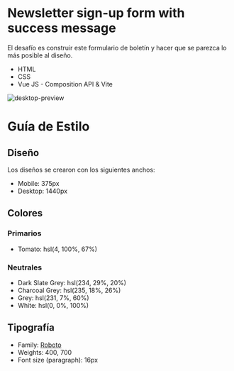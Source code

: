 # Newsletter sign-up form with success message

El desafío es construir este formulario de boletín y hacer que se parezca lo más posible al diseño.

- HTML
- CSS
- Vue JS - Composition API & Vite
  
![desktop-preview](https://github.com/Cheosphere/newsletter-sign-up-with-success-message-main/assets/112582420/a31af0ef-85d3-42ea-b56a-58fd9a9bf3bc)

# Guía de Estilo

## Diseño

Los diseños se crearon con los siguientes anchos:

- Mobile: 375px
- Desktop: 1440px

## Colores

### Primarios

- Tomato: hsl(4, 100%, 67%)

### Neutrales

- Dark Slate Grey: hsl(234, 29%, 20%)
- Charcoal Grey: hsl(235, 18%, 26%)
- Grey: hsl(231, 7%, 60%)
- White: hsl(0, 0%, 100%)

## Tipografía

- Family: [Roboto](https://fonts.google.com/specimen/Roboto)
- Weights: 400, 700
- Font size (paragraph): 16px
